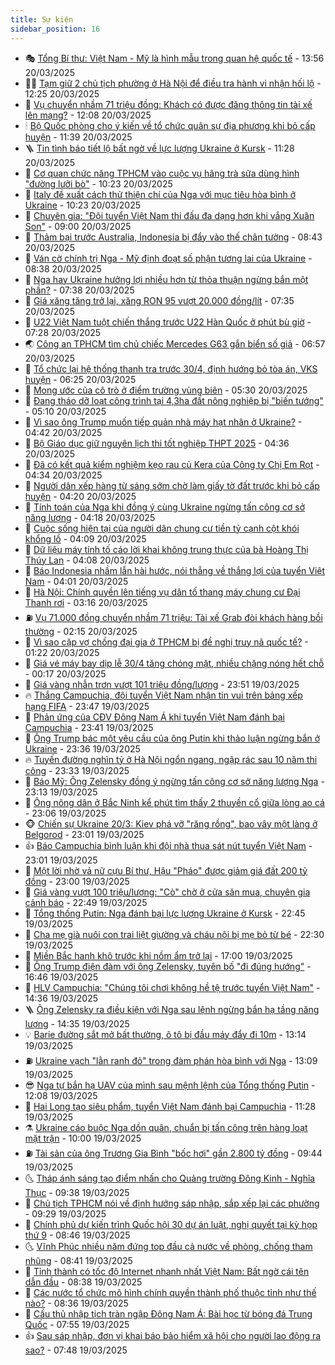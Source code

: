 ```yaml
---
title: Sự kiện
sidebar_position: 16
---
```


<!-- dantri-su-kien:START -->
- 🎭 [Tổng Bí thư: Việt Nam - Mỹ là hình mẫu trong quan hệ quốc tế](https://dantri.com.vn/xa-hoi/tong-bi-thu-viet-nam-my-la-hinh-mau-trong-quan-he-quoc-te-20250320204836977.htm) - 13:56 20/03/2025
- 👨‍🏫 [Tạm giữ 2 chủ tịch phường ở Hà Nội để điều tra hành vi nhận hối lộ](https://dantri.com.vn/phap-luat/tam-giu-2-chu-tich-phuong-o-ha-noi-de-dieu-tra-hanh-vi-nhan-hoi-lo-20250320191932489.htm) - 12:25 20/03/2025
- 🌮 [Vụ chuyển nhầm 71 triệu đồng: Khách có được đăng thông tin tài xế lên mạng?](https://dantri.com.vn/phap-luat/vu-chuyen-nham-71-trieu-dong-khach-co-duoc-dang-thong-tin-tai-xe-len-mang-20250320174239659.htm) - 12:08 20/03/2025
- 🕯 [Bộ Quốc phòng cho ý kiến về tổ chức quân sự địa phương khi bỏ cấp huyện](https://dantri.com.vn/xa-hoi/bo-quoc-phong-cho-y-kien-ve-to-chuc-quan-su-dia-phuong-khi-bo-cap-huyen-20250320175112204.htm) - 11:39 20/03/2025
- 🪜 [Tin tình báo tiết lộ bất ngờ về lực lượng Ukraine ở Kursk](https://dantri.com.vn/the-gioi/tin-tinh-bao-tiet-lo-bat-ngo-ve-luc-luong-ukraine-o-kursk-20250320180400625.htm) - 11:28 20/03/2025
- 🐘 [Cơ quan chức năng TPHCM vào cuộc vụ hãng trà sữa dùng hình &quot;đường lưỡi bò&quot;](https://dantri.com.vn/xa-hoi/co-quan-chuc-nang-tphcm-vao-cuoc-vu-hang-tra-sua-dung-hinh-duong-luoi-bo-20250320165628661.htm) - 10:23 20/03/2025
- 🤔 [Italy đề xuất cách thử thiện chí của Nga với mục tiêu hòa bình ở Ukraine](https://dantri.com.vn/the-gioi/italy-de-xuat-cach-thu-thien-chi-cua-nga-voi-muc-tieu-hoa-binh-o-ukraine-20250320165840999.htm) - 10:23 20/03/2025
- 🧠 [Chuyên gia: &quot;Đội tuyển Việt Nam thi đấu đa dạng hơn khi vắng Xuân Son&quot;](https://dantri.com.vn/the-thao/chuyen-gia-doi-tuyen-viet-nam-thi-dau-da-dang-hon-khi-vang-xuan-son-20250320134606185.htm) - 09:00 20/03/2025
- 📝 [Thảm bại trước Australia, Indonesia bị đẩy vào thế chân tường](https://dantri.com.vn/the-thao/tham-bai-truoc-australia-indonesia-bi-day-vao-the-chan-tuong-20250320154327781.htm) - 08:43 20/03/2025
- 🦏 [Ván cờ chính trị Nga - Mỹ định đoạt số phận tương lai của Ukraine](https://dantri.com.vn/the-gioi/van-co-chinh-tri-nga-my-dinh-doat-so-phan-tuong-lai-cua-ukraine-20250320152712978.htm) - 08:38 20/03/2025
- 🥰 [Nga hay Ukraine hưởng lợi nhiều hơn từ thỏa thuận ngừng bắn một phần?](https://dantri.com.vn/the-gioi/nga-hay-ukraine-huong-loi-nhieu-hon-tu-thoa-thuan-ngung-ban-mot-phan-20250320143413682.htm) - 07:38 20/03/2025
- 🤗 [Giá xăng tăng trở lại, xăng RON 95 vượt 20.000 đồng/lít](https://dantri.com.vn/kinh-doanh/gia-xang-tang-tro-lai-xang-ron-95-vuot-20000-donglit-20250320141100740.htm) - 07:35 20/03/2025
- 🌈 [U22 Việt Nam tuột chiến thắng trước U22 Hàn Quốc ở phút bù giờ](https://dantri.com.vn/the-thao/u22-viet-nam-tuot-chien-thang-truoc-u22-han-quoc-o-phut-bu-gio-20250320142843360.htm) - 07:28 20/03/2025
- 🌏 [Công an TPHCM tìm chủ chiếc Mercedes G63 gắn biển số giả](https://dantri.com.vn/phap-luat/cong-an-tphcm-tim-chu-chiec-mercedes-g63-gan-bien-so-gia-20250320134729378.htm) - 06:57 20/03/2025
- 💄 [Tổ chức lại hệ thống thanh tra trước 30/4, định hướng bỏ tòa án, VKS huyện](https://dantri.com.vn/xa-hoi/to-chuc-lai-he-thong-thanh-tra-truoc-304-dinh-huong-bo-toa-an-vks-huyen-20250320130854993.htm) - 06:25 20/03/2025
- 👺 [Mong ước của cô trò ở điểm trường vùng biên](https://dantri.com.vn/tam-long-nhan-ai/mong-uoc-cua-co-tro-o-diem-truong-vung-bien-20250318114758352.htm) - 05:30 20/03/2025
- 👹 [Đang tháo dỡ loạt công trình tại 4,3ha đất nông nghiệp bị &quot;biến tướng&quot;](https://dantri.com.vn/xa-hoi/dang-thao-do-loat-cong-trinh-tai-43ha-dat-nong-nghiep-bi-bien-tuong-20250320114918464.htm) - 05:10 20/03/2025
- 🌊 [Vì sao ông Trump muốn tiếp quản nhà máy hạt nhân ở Ukraine?](https://dantri.com.vn/the-gioi/vi-sao-ong-trump-muon-tiep-quan-nha-may-hat-nhan-o-ukraine-20250320110522523.htm) - 04:42 20/03/2025
- 🤠 [Bộ Giáo dục giữ nguyên lịch thi tốt nghiệp THPT 2025](https://dantri.com.vn/giao-duc/bo-giao-duc-giu-nguyen-lich-thi-tot-nghiep-thpt-2025-20250320113100486.htm) - 04:36 20/03/2025
- 🎊 [Đã có kết quả kiểm nghiệm kẹo rau củ Kera của Công ty Chị Em Rọt](https://dantri.com.vn/suc-khoe/da-co-ket-qua-kiem-nghiem-keo-rau-cu-kera-cua-cong-ty-chi-em-rot-20250320112237247.htm) - 04:34 20/03/2025
- 🐘 [Người dân xếp hàng từ sáng sớm chờ làm giấy tờ đất trước khi bỏ cấp huyện](https://dantri.com.vn/xa-hoi/nguoi-dan-xep-hang-tu-sang-som-cho-lam-giay-to-dat-truoc-khi-bo-cap-huyen-20250320110349466.htm) - 04:20 20/03/2025
- 💂 [Tính toán của Nga khi đồng ý cùng Ukraine ngừng tấn công cơ sở năng lượng](https://dantri.com.vn/the-gioi/tinh-toan-cua-nga-khi-dong-y-cung-ukraine-ngung-tan-cong-co-so-nang-luong-20250320110535548.htm) - 04:18 20/03/2025
- 👹 [Cuộc sống hiện tại của người dân chung cư tiền tỷ cạnh cột khói khổng lồ](https://dantri.com.vn/doi-song/cuoc-song-hien-tai-cua-nguoi-dan-chung-cu-tien-ty-canh-cot-khoi-khong-lo-20250319105819080.htm) - 04:09 20/03/2025
- 🦒 [Dữ liệu máy tính tố cáo lời khai không trung thực của bà Hoàng Thị Thúy Lan](https://dantri.com.vn/phap-luat/du-lieu-may-tinh-to-cao-loi-khai-khong-trung-thuc-cua-ba-hoang-thi-thuy-lan-20250320105941793.htm) - 04:08 20/03/2025
- 🗽 [Báo Indonesia nhầm lẫn hài hước, nói thẳng về thắng lợi của tuyển Việt Nam](https://dantri.com.vn/the-thao/bao-indonesia-nham-lan-hai-huoc-noi-thang-ve-thang-loi-cua-tuyen-viet-nam-20250320094209929.htm) - 04:01 20/03/2025
- 💄 [Hà Nội: Chính quyền lên tiếng vụ dân tố thang máy chung cư Đại Thanh rơi](https://dantri.com.vn/xa-hoi/ha-noi-chinh-quyen-len-tieng-vu-dan-to-thang-may-chung-cu-dai-thanh-roi-20250320095921904.htm) - 03:16 20/03/2025
- ⛽️ [Vụ 71.000 đồng chuyển nhầm 71 triệu: Tài xế Grab đòi khách hàng bồi thường](https://dantri.com.vn/xa-hoi/vu-71000-dong-chuyen-nham-71-trieu-tai-xe-grab-doi-khach-hang-boi-thuong-20250320085423498.htm) - 02:15 20/03/2025
- 🥷 [Vì sao cặp vợ chồng đại gia ở TPHCM bị đề nghị truy nã quốc tế?](https://dantri.com.vn/phap-luat/vi-sao-cap-vo-chong-dai-gia-o-tphcm-bi-de-nghi-truy-na-quoc-te-20250318142752319.htm) - 01:22 20/03/2025
- 🤖 [Giá vé máy bay dịp lễ 30/4 tăng chóng mặt, nhiều chặng nóng hết chỗ](https://dantri.com.vn/kinh-doanh/gia-ve-may-bay-dip-le-304-tang-chong-mat-nhieu-chang-nong-het-cho-20250320070814483.htm) - 00:17 20/03/2025
- 🌊 [Giá vàng nhẫn trơn vượt 101 triệu đồng/lượng](https://dantri.com.vn/kinh-doanh/gia-vang-nhan-tron-vuot-101-trieu-dongluong-20250320011007033.htm) - 23:51 19/03/2025
- 🔥 [Thắng Campuchia, đội tuyển Việt Nam nhận tin vui trên bảng xếp hạng FIFA](https://dantri.com.vn/the-thao/thang-campuchia-doi-tuyen-viet-nam-nhan-tin-vui-tren-bang-xep-hang-fifa-20250319235735639.htm) - 23:47 19/03/2025
- 🦏 [Phản ứng của CĐV Đông Nam Á khi tuyển Việt Nam đánh bại Campuchia](https://dantri.com.vn/the-thao/phan-ung-cua-cdv-dong-nam-a-khi-tuyen-viet-nam-danh-bai-campuchia-20250319225446641.htm) - 23:41 19/03/2025
- 🐘 [Ông Trump bác một yêu cầu của ông Putin khi thảo luận ngừng bắn ở Ukraine](https://dantri.com.vn/the-gioi/ong-trump-bac-mot-yeu-cau-cua-ong-putin-khi-thao-luan-ngung-ban-o-ukraine-20250320062607212.htm) - 23:36 19/03/2025
- 🔥 [Tuyến đường nghìn tỷ ở Hà Nội ngổn ngang, ngập rác sau 10 năm thi công](https://dantri.com.vn/xa-hoi/tuyen-duong-nghin-ty-o-ha-noi-ngon-ngang-ngap-rac-sau-10-nam-thi-cong-20250319174335151.htm) - 23:33 19/03/2025
- 💼 [Báo Mỹ: Ông Zelensky đồng ý ngừng tấn công cơ sở năng lượng Nga](https://dantri.com.vn/the-gioi/bao-my-ong-zelensky-dong-y-ngung-tan-cong-co-so-nang-luong-nga-20250320055707859.htm) - 23:13 19/03/2025
- 🚀 [Ông nông dân ở Bắc Ninh kể phút tìm thấy 2 thuyền cổ giữa lòng ao cá](https://dantri.com.vn/doi-song/ong-nong-dan-o-bac-ninh-ke-phut-tim-thay-2-thuyen-co-giua-long-ao-ca-20250319205626341.htm) - 23:06 19/03/2025
- 🐵 [Chiến sự Ukraine 20/3: Kiev phá vỡ &quot;răng rồng&quot;, bao vây một làng ở Belgorod](https://dantri.com.vn/the-gioi/chien-su-ukraine-203-kiev-pha-vo-rang-rong-bao-vay-mot-lang-o-belgorod-20250320060047051.htm) - 23:01 19/03/2025
- 👍 [Báo Campuchia bình luận khi đội nhà thua sát nút tuyển Việt Nam](https://dantri.com.vn/the-thao/bao-campuchia-binh-luan-khi-doi-nha-thua-sat-nut-tuyen-viet-nam-20250320011250984.htm) - 23:01 19/03/2025
- 🚦 [Một lời nhờ vả nữ cựu Bí thư, Hậu &quot;Pháo&quot; được giảm giá đất 200 tỷ đồng](https://dantri.com.vn/phap-luat/mot-loi-nho-va-nu-cuu-bi-thu-hau-phao-duoc-giam-gia-dat-200-ty-dong-20250319214912982.htm) - 23:00 19/03/2025
- 🥸 [Giá vàng vượt 100 triệu/lượng: &quot;Cò&quot; chờ ở cửa săn mua, chuyên gia cảnh báo](https://dantri.com.vn/kinh-doanh/gia-vang-vuot-100-trieuluong-co-cho-o-cua-san-mua-chuyen-gia-canh-bao-20250319165753967.htm) - 22:49 19/03/2025
- 🥷 [Tổng thống Putin: Nga đánh bại lực lượng Ukraine ở Kursk](https://dantri.com.vn/the-gioi/tong-thong-putin-nga-danh-bai-luc-luong-ukraine-o-kursk-20250320053204747.htm) - 22:45 19/03/2025
- 🤡 [Cha mẹ già nuôi con trai liệt giường và cháu nội bị mẹ bỏ từ bé](https://dantri.com.vn/tam-long-nhan-ai/cha-me-gia-nuoi-con-trai-liet-giuong-va-chau-noi-bi-me-bo-tu-be-20250314145607484.htm) - 22:30 19/03/2025
- 🥳 [Miền Bắc hanh khô trước khi nồm ẩm trở lại](https://dantri.com.vn/xa-hoi/mien-bac-hanh-kho-truoc-khi-nom-am-tro-lai-20250319213931122.htm) - 17:00 19/03/2025
- 🤩 [Ông Trump điện đàm với ông Zelensky, tuyên bố &quot;đi đúng hướng&quot;](https://dantri.com.vn/the-gioi/ong-trump-dien-dam-voi-ong-zelensky-tuyen-bo-di-dung-huong-20250319234528858.htm) - 16:46 19/03/2025
- 🎡 [HLV Campuchia: &quot;Chúng tôi chơi không hề tệ trước tuyển Việt Nam&quot;](https://dantri.com.vn/the-thao/hlv-campuchia-chung-toi-choi-khong-he-te-truoc-tuyen-viet-nam-20250319213551932.htm) - 14:36 19/03/2025
- 🪜 [Ông Zelensky ra điều kiện với Nga sau lệnh ngừng bắn hạ tầng năng lượng](https://dantri.com.vn/the-gioi/ong-zelensky-ra-dieu-kien-voi-nga-sau-lenh-ngung-ban-ha-tang-nang-luong-20250319192536035.htm) - 14:35 19/03/2025
- 💡 [Barie đường sắt mở bất thường, ô tô bị đầu máy đẩy đi 10m](https://dantri.com.vn/xa-hoi/barie-duong-sat-mo-bat-thuong-o-to-bi-dau-may-day-di-10m-20250319191108208.htm) - 13:14 19/03/2025
- ⛽️ [Ukraine vạch &quot;lằn ranh đỏ&quot; trong đàm phán hòa bình với Nga](https://dantri.com.vn/the-gioi/ukraine-vach-lan-ranh-do-trong-dam-phan-hoa-binh-voi-nga-20250319194651985.htm) - 13:09 19/03/2025
- 😎 [Nga tự bắn hạ UAV của mình sau mệnh lệnh của Tổng thống Putin](https://dantri.com.vn/the-gioi/nga-tu-ban-ha-uav-cua-minh-sau-menh-lenh-cua-tong-thong-putin-20250319182608203.htm) - 12:08 19/03/2025
- 🗽 [Hai Long tạo siêu phẩm, tuyển Việt Nam đánh bại Campuchia](https://dantri.com.vn/the-thao/hai-long-tao-sieu-pham-tuyen-viet-nam-danh-bai-campuchia-20250319182828389.htm) - 11:28 19/03/2025
- ⚗️ [Ukraine cáo buộc Nga dồn quân, chuẩn bị tấn công trên hàng loạt mặt trận](https://dantri.com.vn/the-gioi/ukraine-cao-buoc-nga-don-quan-chuan-bi-tan-cong-tren-hang-loat-mat-tran-20250319162839016.htm) - 10:00 19/03/2025
- ⛽️ [Tài sản của ông Trương Gia Bình &quot;bốc hơi&quot; gần 2.800 tỷ đồng](https://dantri.com.vn/kinh-doanh/tai-san-cua-ong-truong-gia-binh-boc-hoi-gan-2800-ty-dong-20250319161310931.htm) - 09:44 19/03/2025
- 🌜 [Tháp ánh sáng tạo điểm nhấn cho Quảng trường Đông Kinh - Nghĩa Thục](https://dantri.com.vn/xa-hoi/thap-anh-sang-tao-diem-nhan-cho-quang-truong-dong-kinh-nghia-thuc-20250319161943486.htm) - 09:38 19/03/2025
- 🦩 [Chủ tịch TPHCM nói về định hướng sáp nhập, sắp xếp lại các phường](https://dantri.com.vn/xa-hoi/chu-tich-tphcm-noi-ve-dinh-huong-sap-nhap-sap-xep-lai-cac-phuong-20250319162444747.htm) - 09:29 19/03/2025
- 🦒 [Chính phủ dự kiến trình Quốc hội 30 dự án luật, nghị quyết tại kỳ họp thứ 9](https://dantri.com.vn/xa-hoi/chinh-phu-du-kien-trinh-quoc-hoi-30-du-an-luat-nghi-quyet-tai-ky-hop-thu-9-20250319152830307.htm) - 08:46 19/03/2025
- 🌜 [Vĩnh Phúc nhiều năm đứng top đầu cả nước về phòng, chống tham nhũng](https://dantri.com.vn/xa-hoi/vinh-phuc-nhieu-nam-dung-top-dau-ca-nuoc-ve-phong-chong-tham-nhung-20250319152315610.htm) - 08:41 19/03/2025
- 🐎 [Tỉnh thành có tốc độ Internet nhanh nhất Việt Nam: Bất ngờ cái tên dẫn đầu](https://dantri.com.vn/cong-nghe/tinh-thanh-co-toc-do-internet-nhanh-nhat-viet-nam-bat-ngo-cai-ten-dan-dau-20250319140656392.htm) - 08:38 19/03/2025
- 🌋 [Các nước tổ chức mô hình chính quyền thành phố thuộc tỉnh như thế nào?](https://dantri.com.vn/noi-vu/cac-nuoc-to-chuc-mo-hinh-chinh-quyen-thanh-pho-thuoc-tinh-nhu-the-nao-20250319131131471.htm) - 08:36 19/03/2025
- 🧰 [Cầu thủ nhập tịch tràn ngập Đông Nam Á: Bài học từ bóng đá Trung Quốc](https://dantri.com.vn/the-thao/cau-thu-nhap-tich-tran-ngap-dong-nam-a-bai-hoc-tu-bong-da-trung-quoc-20250319142104737.htm) - 07:55 19/03/2025
- 👍 [Sau sáp nhập, đơn vị khai báo bảo hiểm xã hội cho người lao động ra sao?](https://dantri.com.vn/lao-dong-viec-lam/sau-sap-nhap-don-vi-khai-bao-bao-hiem-xa-hoi-cho-nguoi-lao-dong-ra-sao-20250319143236085.htm) - 07:48 19/03/2025<!-- dantri-su-kien:END -->
